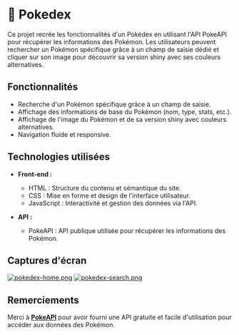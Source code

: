 # 🐾 Pokedex

Ce projet recrée les fonctionnalités d'un Pokédex en utilisant l'API PokeAPI pour récupérer les informations des Pokémon. Les utilisateurs peuvent rechercher un Pokémon spécifique grâce à un champ de saisie dédié et cliquer sur son image pour découvrir sa version shiny avec ses couleurs alternatives.

## Fonctionnalités

- Recherche d'un Pokémon spécifique grâce à un champ de saisie.
- Affichage des informations de base du Pokémon (nom, type, stats, etc.).
- Affichage de l'image du Pokémon et de sa version shiny avec couleurs alternatives.
- Navigation fluide et responsive.

## Technologies utilisées

- **Front-end :**
  - HTML : Structure du contenu et sémantique du site.
  - CSS : Mise en forme et design de l'interface utilisateur.
  - JavaScript : Interactivité et gestion des données via l'API.
  
- **API :**
  - PokeAPI : API publique utilisée pour récupérer les informations des Pokémon.

## Captures d'écran

[![pokedex-home.png](https://i.postimg.cc/g0YhnC03/pokedex-home.png)](https://postimg.cc/G45tfSGp)
[![pokedex-search.png](https://i.postimg.cc/JnXHgMYV/pokedex-search.png)](https://postimg.cc/0M8NKRqc)

## Remerciements

Merci à **[PokeAPI](https://pokeapi.co/)** pour avoir fourni une API gratuite et facile d'utilisation pour accéder aux données des Pokémon.

